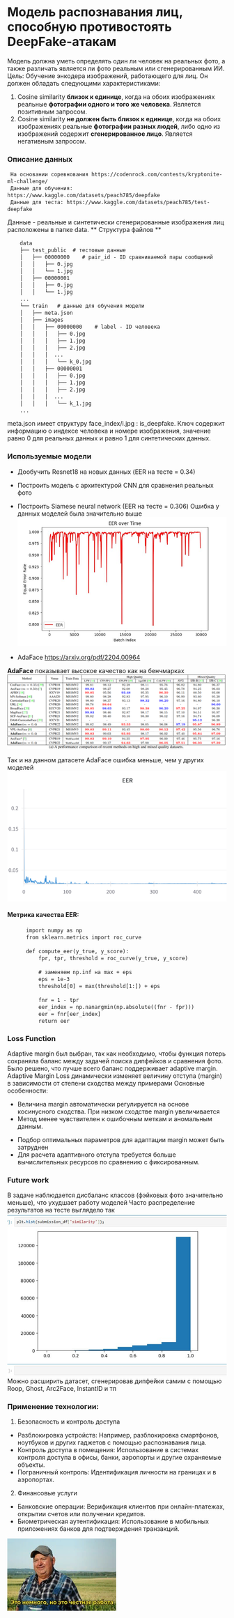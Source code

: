 # Модель распознавания лиц, способную противостоять DeepFake-атакам

Модель должна уметь определять один ли человек на реальных фото, а также различать является ли фото реальным или сгенерированным ИИ.
Цель:
Обучение энкодера изображений, работающего для лиц. Он должен обладать следующими характеристиками: 
1. Cosine similarity **близок к единице**, когда на обоих изображениях реальные **фотографии одного и того же человека**. Является позитивным запросом.
2. Cosine similarity **не должен быть близок к единице**, когда на обоих изображениях реальные **фотографии разных людей**, либо одно из изображений содержит **сгенерированное лицо**. Является негативным запросом.


### Описание данных
     На основании соревнования https://codenrock.com/contests/kryptonite-ml-challenge/
     Данные для обучения: https://www.kaggle.com/datasets/peach785/deepfake
     Данные для теста: https://www.kaggle.com/datasets/peach785/test-deepfake
  Данные - реальные и синтетически сгенерированные изображения лиц расположены в папке data.
  ** Структура файлов **
  
        data
        ├── test_public  # тестовые данные
        │   ├── 00000000    # pair_id - ID сравниваемой пары сообщений
        │   │   ├── 0.jpg
        │   │   └── 1.jpg
        │   ├── 00000001
        │   │   ├── 0.jpg
        │   │   └── 1.jpg
        ...
        └── train   # данные для обучения модели
        │   ├── meta.json 
        │   ├── images 
        │   │   ├── 00000000    # label - ID человека
        │   │   │   ├── 0.jpg
        │   │   │   ├── 1.jpg
        │   │   │   ├── 2.jpg
        │   │   │  ...
        │   │   │   └── k_0.jpg
        │   │   ├── 00000001
        │   │   │   ├── 0.jpg
        │   │   │   ├── 1.jpg
        │   │   │   ├── 2.jpg
        │   │   │  ...
        │   │   │   └── k_1.jpg
        ...


meta.json имеет структуру face_index/i.jpg : is_deepfake. Ключ содержит информацию о индексе человека и номере изображения, значение равно 0 для реальных данных и равно 1 для синтетических данных.
   
### Используемые модели

   - Дообучить Resnet18 на новых данных (EER на тесте = 0.34)
   - Построить модель с архитектурой CNN для сравнения реальных фото 
   - Построить Siamese neural network  (EER на тесте = 0.306)
Ошибка у данных моделей была значительно выше 
![alt text](https://github.com/arinaaandreeva/face_recognition_deepfake/blob/main/old_ipynb/img/EER_resnet.jpg)
      
- AdaFace https://arxiv.org/pdf/2204.00964

**AdaFace** показывает высокое качество как на бенчмарках ![alt text](https://github.com/arinaaandreeva/face_recognition_deepfake/blob/main/old_ipynb/img/adaFace.PNG)

Так и на данном датасете AdaFace ошибка меньше, чем у других моделей
![alt text](https://github.com/arinaaandreeva/face_recognition_deepfake/blob/main/old_ipynb/img/EER_adaFace.PNG)

  
#### Метрика качества EER: 
          import numpy as np
          from sklearn.metrics import roc_curve
          
          def compute_eer(y_true, y_score):
              fpr, tpr, threshold = roc_curve(y_true, y_score)
          
              # заменяем np.inf на max + eps
              eps = 1e-3
              threshold[0] = max(threshold[1:]) + eps
          
              fnr = 1 - tpr
              eer_index = np.nanargmin(np.absolute((fnr - fpr)))
              eer = fnr[eer_index]
              return eer


### Loss Function 
Adaptive margin был выбран, так как необходимо, чтобы функция потерь сохраняла баланс между задачей поиска дипфейков и сравнения фото. Было решено, что лучше всего баланс поддерживает adaptive margin.
Adaptive Margin Loss динамически изменяет величину отступа (margin) в зависимости от степени сходства между примерами
Основные особенности:

+ Величина margin автоматически регулируется на основе косинусного сходства. При низком сходстве margin увеличивается
+ Метод менее чувствителен к ошибочным меткам и аномальным данным.

- Подбор оптимальных параметров для адаптации margin может быть затруднен
- Для расчета адаптивного отступа требуется больше вычислительных ресурсов по сравнению с фиксированным.

### Future work
В задаче наблюдается дисбаланс классов (фэйковых фото значительно меньше), что ухудшает работу моделей
Часто распределение результатов на тесте выглядело так
![alt text](https://github.com/arinaaandreeva/face_recognition_deepfake/blob/main/old_ipynb/img/hist_test.jpg)
Можно расширить датасет, сгенерировав дипфейки самим с помощью Roop, Ghost, Arc2Face, InstantID и тп

### Применение технологии:

1. Безопасность и контроль доступа
   
 - Разблокировка устройств: Например, разблокировка смартфонов, ноутбуков и других гаджетов с помощью распознавания лица.
 - Контроль доступа в помещения: Использование в системах контроля доступа в офисы, банки, аэропорты и другие охраняемые объекты.
 - Пограничный контроль: Идентификация личности на границах и в аэропортах.

2. Финансовые услуги
 
 - Банковские операции: Верификация клиентов при онлайн-платежах, открытии счетов или получении кредитов.
 - Биометрическая аутентификация: Использование в мобильных приложениях банков для подтверждения транзакций.




![alt text](https://github.com/arinaaandreeva/face_recognition_deepfake/blob/main/old_ipynb/img/mem.png)

















